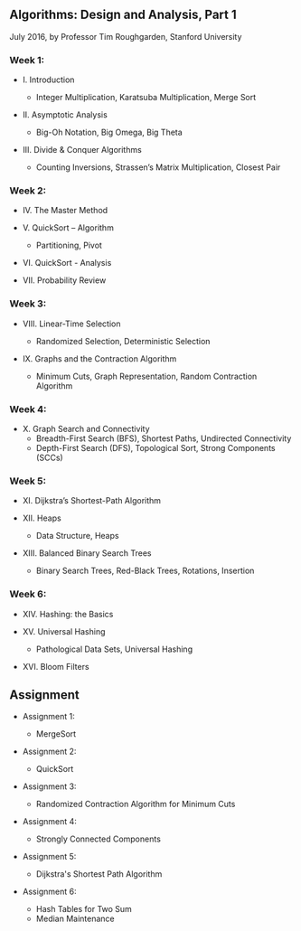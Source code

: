 ## Algorithms: Design and Analysis, Part 1
July 2016, by Professor Tim Roughgarden, Stanford University

### Week 1:
* I. Introduction
	- Integer Multiplication, Karatsuba Multiplication, Merge Sort

* II. Asymptotic Analysis
	- Big-Oh Notation, Big Omega, Big Theta

* III. Divide & Conquer Algorithms
	- Counting Inversions, Strassen’s Matrix Multiplication, Closest Pair

### Week 2:
* IV. The Master Method

* V. QuickSort – Algorithm
	- Partitioning, Pivot

* VI. QuickSort - Analysis

* VII. Probability Review

### Week 3:
* VIII. Linear-Time Selection
	- Randomized Selection, Deterministic Selection

* IX. Graphs and the Contraction Algorithm
	- Minimum Cuts, Graph Representation, Random Contraction Algorithm

### Week 4:
* X. Graph Search and Connectivity
	- Breadth-First Search (BFS), Shortest Paths, Undirected Connectivity
	- Depth-First Search (DFS), Topological Sort, Strong Components (SCCs)

### Week 5:
* XI. Dijkstra’s Shortest-Path Algorithm

* XII. Heaps
	- Data Structure, Heaps

* XIII. Balanced Binary Search Trees
	- Binary Search Trees, Red-Black Trees, Rotations, Insertion

### Week 6:
* XIV. Hashing: the Basics

* XV. Universal Hashing
	- Pathological Data Sets, Universal Hashing

* XVI. Bloom Filters

## Assignment

* Assignment 1:
	- MergeSort

* Assignment 2:
	- QuickSort

* Assignment 3:
	- Randomized Contraction Algorithm for Minimum Cuts

* Assignment 4:
	- Strongly Connected Components

* Assignment 5:
	- Dijkstra's Shortest Path Algorithm

* Assignment 6:
	- Hash Tables for Two Sum
	- Median Maintenance
